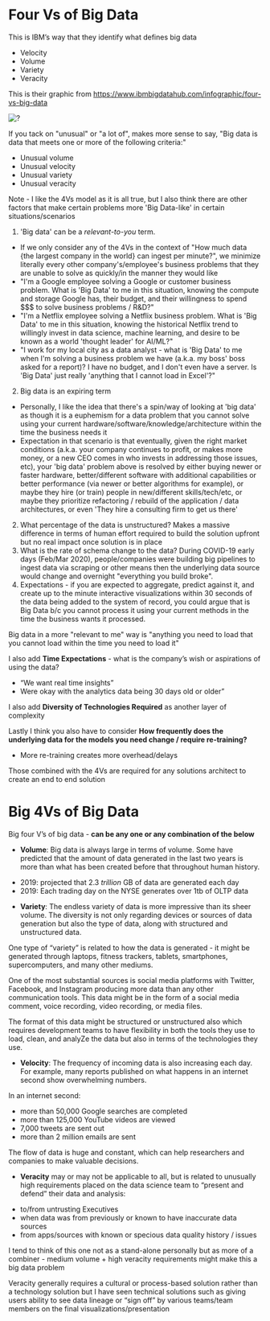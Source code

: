 # Four Vs of Big Data

This is IBM’s way that they identify what defines big data 
* Velocity
* Volume
* Variety
* Veracity

This is their graphic from https://www.ibmbigdatahub.com/infographic/four-vs-big-data

![?](https://i.imgur.com/11pCm3a_d.jpg?maxwidth=640&shape=thumb&fidelity=medium)

If you tack on "unusual" or "a lot of", makes more sense to say, "Big data is data that meets one or more of the following criteria:"
* Unusual volume
* Unusual velocity
* Unusual variety
* Unusual veracity

Note - I like the 4Vs model as it is all true, but I also think there are other factors that make certain problems more 'Big Data-like' in certain situations/scenarios
1. 'Big data' can be a *relevant-to-you* term. 
  * If we only consider any of the 4Vs in the context of "How much data {the largest company in the world} can ingest per minute?", we minimize literally every other company's/employee's business problems that they are unable to solve as quickly/in the manner they would like
  * "I'm a Google employee solving a Google or customer business problem. What is 'Big Data' to me in this situation, knowing the compute and storage Google has, their budget, and their willingness to spend $$$ to solve business problems / R&D?"
  * "I'm a Netflix employee solving a Netflix business problem. What is 'Big Data' to me in this situation, knowing the historical Netflix trend to willingly invest in data science, machine learning, and desire to be known as a world 'thought leader' for AI/ML?"
  * "I work for my local city as a data analyst - what is 'Big Data' to me when I'm solving a business problem we have (a.k.a. my boss' boss asked for a report)? I have no budget, and I don't even have a server. Is 'Big Data' just really 'anything that I cannot load in Excel'?"
2. Big data is an expiring term 
  * Personally, I like the idea that there's a spin/way of looking at 'big data' as though it is a euphemism for a data problem that you cannot solve using your current hardware/software/knowledge/architecture within the time the business needs it
  * Expectation in that scenario is that eventually, given the right market conditions (a.k.a. your company continues to profit, or makes more money, or a new CEO comes in who invests in addressing those issues, etc), your 'big data' problem above is resolved by either buying newer or faster hardware, better/different software with additional capabilities or better performance (via newer or better algorithms for example), or maybe they hire (or train) people in new/different skills/tech/etc, or maybe they prioritize refactoring / rebuild of the application / data architectures, or even 'They hire a consulting firm to get us there'
2. What percentage of the data is unstructured? Makes a massive difference in terms of human effort required to build the solution upfront but no real impact once solution is in place
3. What is the rate of schema change to the data? During COVID-19 early days (Feb/Mar 2020), people/companies were building big pipelines to ingest data via scraping or other means then the underlying data source would change and overnight "everything you build broke". 
3. Expectations - if you are expected to aggregate, predict against it, and create up to the minute interactive visualizations within 30 seconds of the data being added to the system of record, you could argue that is Big Data b/c you cannot process it using your current methods in the time the business wants it processed.

Big data in a more "relevant to me" way is "anything you need to load that you cannot load within the time you need to load it"

I also add **Time Expectations** - what is the company’s wish or aspirations of using the data?
- “We want real time insights”
- Were okay with the analytics data being 30 days old or older”

I also add **Diversity of Technologies Required** as another layer of complexity

Lastly I think you also have to consider **How frequently does the underlying data for the models you need change / require re-training?**
- More re-training creates more overhead/delays

Those combined with the 4Vs are required for any solutions architect to create an end to end solution 

# Big 4Vs of Big Data

Big four V’s of big data - **can be any one or any combination of the below**

* **Volume**: Big data is always large in terms of volume. Some have predicted that the amount of data generated in the last 
two years is more than what has been created before that throughout human history. 
- 2019: projected that 2.3 *trillion* 
GB of data are generated each day
- 2019: Each trading day on the NYSE generates over 1tb of OLTP data

* **Variety**: The endless variety of data is more impressive than its sheer volume. The diversity is not only regarding 
devices or sources of data generation but also the type of data, along with structured and unstructured data. 

One type of “variety” is related to how the data is generated - it might be 
generated through laptops, fitness trackers, tablets, smartphones, supercomputers, and many other mediums. 

One of the most substantial sources is social media platforms with Twitter, Facebook, and Instagram producing more data than any other communication tools. This data might be in the form of a social media comment, voice recording, video recording, or media files. 

The format of this data might be structured or unstructured also which requires development teams to have flexibility in both the tools they use to load, clean, and analyZe the data but also in terms of the technologies they use. 

* **Velocity**: The frequency of incoming data is also increasing each day. For example, many reports published on what 
happens in an internet second show overwhelming numbers. 

In an internet second:
- more than 50,000 Google searches are 
completed
- more than 125,000 YouTube videos are viewed
- 7,000 tweets are sent out
- more than 2 million emails 
are sent

The flow of data is huge and constant, which can help researchers and companies to make valuable decisions.

* **Veracity** may or may not be applicable to all, but is related to unusually high requirements placed on the data science team to “present and defend” their data and analysis:
- to/from untrusting Executives 
- when data was from previously or known to have inaccurate data sources
- from apps/sources with known or specious data quality history / issues

I tend to think of this one not as a stand-alone personally but as more of a combiner - medium volume + high veracity requirements might make this a big data problem

Veracity generally requires a cultural or process-based solution rather than a technology solution but I have seen technical solutions such as giving users ability to see data lineage or “sign off” by various teams/team members on the final visualizations/presentation 